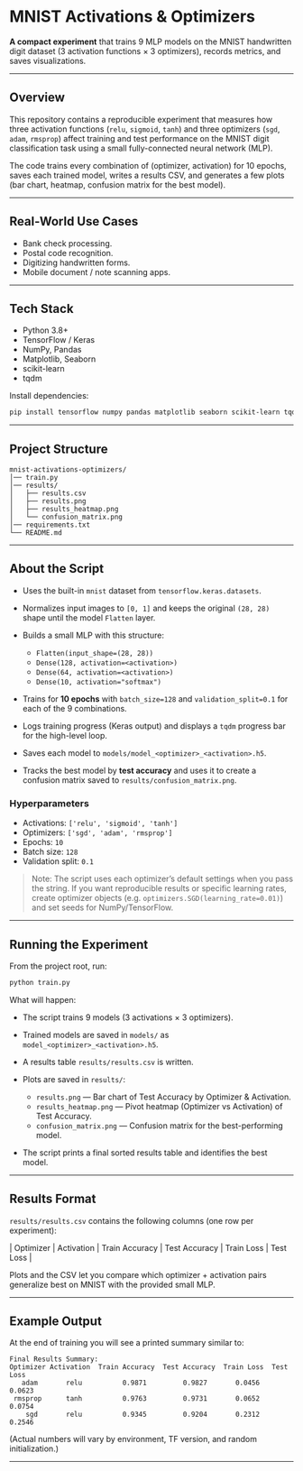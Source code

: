 # MNIST Activations & Optimizers

**A compact experiment** that trains 9 MLP models on the MNIST handwritten digit dataset (3 activation functions × 3 optimizers), records metrics, and saves visualizations.

---

## Overview

This repository contains a reproducible experiment that measures how three activation functions (`relu`, `sigmoid`, `tanh`) and three optimizers (`sgd`, `adam`, `rmsprop`) affect training and test performance on the MNIST digit classification task using a small fully-connected neural network (MLP).

The code trains every combination of (optimizer, activation) for 10 epochs, saves each trained model, writes a results CSV, and generates a few plots (bar chart, heatmap, confusion matrix for the best model).

---

## Real-World Use Cases

* Bank check processing.
* Postal code recognition.
* Digitizing handwritten forms.
* Mobile document / note scanning apps.

---

## Tech Stack

* Python 3.8+
* TensorFlow / Keras
* NumPy, Pandas
* Matplotlib, Seaborn
* scikit-learn
* tqdm

Install dependencies:

```bash
pip install tensorflow numpy pandas matplotlib seaborn scikit-learn tqdm
```

---

## Project Structure

```
mnist-activations-optimizers/
│── train.py                          
│── results/             
│   ├── results.csv
│   ├── results.png
│   ├── results_heatmap.png
│   └── confusion_matrix.png
│── requirements.txt
└── README.md
```

---

## About the Script

* Uses the built-in `mnist` dataset from `tensorflow.keras.datasets`.
* Normalizes input images to `[0, 1]` and keeps the original `(28, 28)` shape until the model `Flatten` layer.
* Builds a small MLP with this structure:

  * `Flatten(input_shape=(28, 28))`
  * `Dense(128, activation=<activation>)`
  * `Dense(64, activation=<activation>)`
  * `Dense(10, activation="softmax")`
* Trains for **10 epochs** with `batch_size=128` and `validation_split=0.1` for each of the 9 combinations.
* Logs training progress (Keras output) and displays a `tqdm` progress bar for the high-level loop.
* Saves each model to `models/model_<optimizer>_<activation>.h5`.
* Tracks the best model by **test accuracy** and uses it to create a confusion matrix saved to `results/confusion_matrix.png`.

### Hyperparameters

* Activations: `['relu', 'sigmoid', 'tanh']`
* Optimizers: `['sgd', 'adam', 'rmsprop']`
* Epochs: `10`
* Batch size: `128`
* Validation split: `0.1`

> Note: The script uses each optimizer’s default settings when you pass the string. If you want reproducible results or specific learning rates, create optimizer objects (e.g. `optimizers.SGD(learning_rate=0.01)`) and set seeds for NumPy/TensorFlow.

---

## Running the Experiment

From the project root, run:

```bash
python train.py
```

What will happen:

* The script trains 9 models (3 activations × 3 optimizers).
* Trained models are saved in `models/` as `model_<optimizer>_<activation>.h5`.
* A results table `results/results.csv` is written.
* Plots are saved in `results/`:

  * `results.png` — Bar chart of Test Accuracy by Optimizer & Activation.
  * `results_heatmap.png` — Pivot heatmap (Optimizer vs Activation) of Test Accuracy.
  * `confusion_matrix.png` — Confusion matrix for the best-performing model.
* The script prints a final sorted results table and identifies the best model.

---

## Results Format

`results/results.csv` contains the following columns (one row per experiment):

\| Optimizer | Activation | Train Accuracy | Test Accuracy | Train Loss | Test Loss |

Plots and the CSV let you compare which optimizer + activation pairs generalize best on MNIST with the provided small MLP.

---

## Example Output

At the end of training you will see a printed summary similar to:

```
Final Results Summary:
Optimizer Activation  Train Accuracy  Test Accuracy  Train Loss  Test Loss
   adam       relu          0.9871         0.9827       0.0456     0.0623
 rmsprop      tanh          0.9763         0.9731       0.0652     0.0754
    sgd       relu          0.9345         0.9204       0.2312     0.2546
```

(Actual numbers will vary by environment, TF version, and random initialization.)

---
